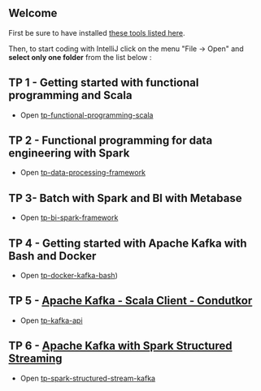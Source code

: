 ## Welcome
First be sure to have installed [these tools listed here](https://github.com/polomarcus/tp/tree/main?tab=readme-ov-file#tools-you-need).

Then, to start coding with IntelliJ click on the menu "File -> Open" and **select only one folder** from the list below :

## TP 1 - Getting started with functional programming and Scala
* Open [tp-functional-programming-scala](https://github.com/polomarcus/tp/tree/main/data-engineering/tp-functional-programming-scala)

## TP 2 - Functional programming for data engineering with Spark
* Open [tp-data-processing-framework](https://github.com/polomarcus/tp/tree/main/data-engineering/tp-data-processing-framework)

## TP 3- Batch with Spark and BI with Metabase
* Open [tp-bi-spark-framework](https://github.com/polomarcus/tp/tree/main/data-engineering/tp-bi-spark-framework)

## TP 4 - Getting started with Apache Kafka with Bash and Docker
* Open [tp-docker-kafka-bash](https://github.com/polomarcus/tp/tree/main/data-engineering/tp-docker-kafka))

## TP 5 - [Apache Kafka - Scala Client - Condutkor](https://kafka.apache.org/)
* Open [tp-kafka-api](https://github.com/polomarcus/tp/tree/main/data-engineering/tp-kafka-api)

## TP 6 - [Apache Kafka with Spark Structured Streaming](https://kafka.apache.org/)
* Open [tp-spark-structured-stream-kafka](https://github.com/polomarcus/tp/tree/main/data-engineering/tp-spark-structured-stream-kafka)
